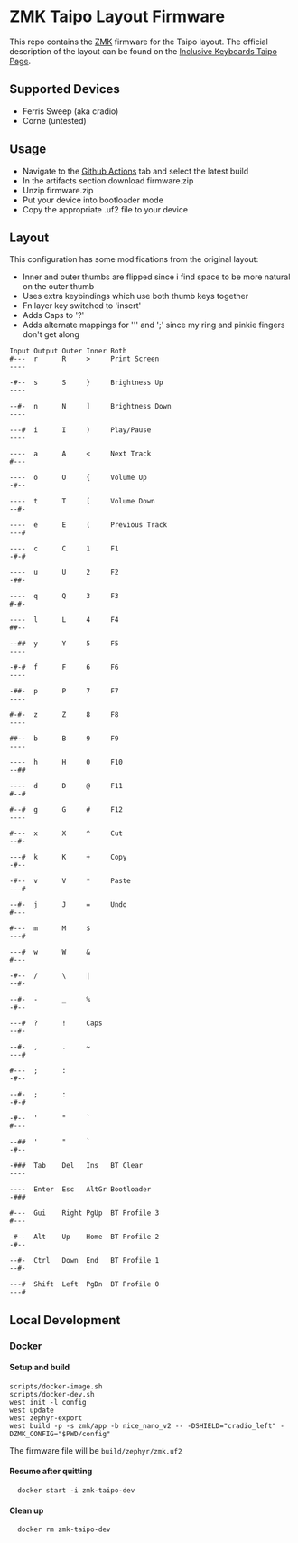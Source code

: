 # ZMK Taipo Layout Firmware

This repo contains the [ZMK](https://zmkfirmware.dev/) firmware for the Taipo layout.
The official description of the layout can be found on the [Inclusive Keyboards Taipo Page](https://inkeys.wiki/en/keymaps/taipo).

## Supported Devices

- Ferris Sweep (aka cradio)
- Corne (untested)

## Usage

- Navigate to the [Github Actions](https://github.com/dlip/zmk-taipo/actions) tab and select the latest build
- In the artifacts section download firmware.zip
- Unzip firmware.zip
- Put your device into bootloader mode
- Copy the appropriate .uf2 file to your device

## Layout

This configuration has some modifications from the original layout:

- Inner and outer thumbs are flipped since i find space to be more natural on the outer thumb
- Uses extra keybindings which use both thumb keys together
- Fn layer key switched to 'insert'
- Adds Caps to '?'
- Adds alternate mappings for ''' and ';' since my ring and pinkie fingers don't get along

```
Input Output Outer Inner Both
#---  r      R     >     Print Screen
----

-#--  s      S     }     Brightness Up
----

--#-  n      N     ]     Brightness Down
----

---#  i      I     )     Play/Pause
----

----  a      A     <     Next Track
#---

----  o      O     {     Volume Up
-#--

----  t      T     [     Volume Down
--#-

----  e      E     (     Previous Track
---#

----  c      C     1     F1
-#-#

----  u      U     2     F2
-##-

----  q      Q     3     F3
#-#-

----  l      L     4     F4
##--

--##  y      Y     5     F5
----

-#-#  f      F     6     F6
----

-##-  p      P     7     F7
----

#-#-  z      Z     8     F8
----

##--  b      B     9     F9
----

----  h      H     0     F10
--##

----  d      D     @     F11
#--#

#--#  g      G     #     F12
----

#---  x      X     ^     Cut
--#-

---#  k      K     +     Copy
-#--

-#--  v      V     *     Paste
---#

--#-  j      J     =     Undo
#---

#---  m      M     $
---#

---#  w      W     &
#---

-#--  /      \     |
--#-

--#-  -      _     %
-#--

---#  ?      !     Caps
--#-

--#-  ,      .     ~
---#

#---  ;      :
-#--

--#-  ;      :
-#-#

-#--  '      "     `
#---

--##  '      "     `
-#--

-###  Tab    Del   Ins   BT Clear
----

----  Enter  Esc   AltGr Bootloader
-###

#---  Gui    Right PgUp  BT Profile 3
#---

-#--  Alt    Up    Home  BT Profile 2
-#--

--#-  Ctrl   Down  End   BT Profile 1
--#-

---#  Shift  Left  PgDn  BT Profile 0
---#
```

## Local Development

### Docker

#### Setup and build

```
scripts/docker-image.sh
scripts/docker-dev.sh
west init -l config
west update
west zephyr-export
west build -p -s zmk/app -b nice_nano_v2 -- -DSHIELD="cradio_left" -DZMK_CONFIG="$PWD/config"
```

The firmware file will be `build/zephyr/zmk.uf2`

#### Resume after quitting

```
  docker start -i zmk-taipo-dev
```

#### Clean up

```
  docker rm zmk-taipo-dev
```

